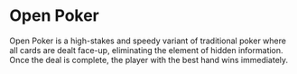 # Open Poker

Open Poker is a high-stakes and speedy variant of traditional poker where all cards are dealt face-up, eliminating the element of hidden information. Once the deal is complete, the player with the best hand wins immediately.

